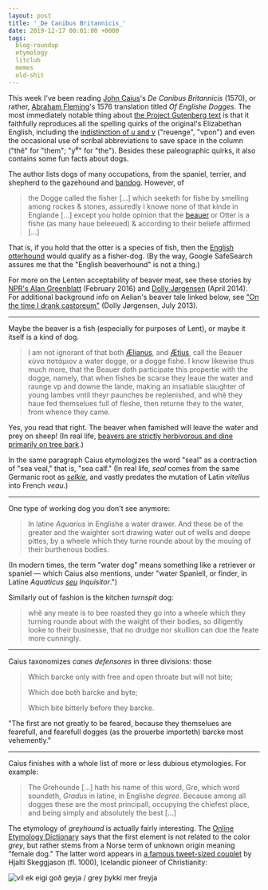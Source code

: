 ```yaml
---
layout: post
title: '_De Canibus Britannicis_'
date: 2019-12-17 00:01:00 +0000
tags:
  blog-roundup
  etymology
  litclub
  memes
  old-shit
---
```


This week I've been reading [John Caius](https://en.wikipedia.org/wiki/John_Caius)'s
_De Canibus Britannicis_ (1570),
or rather, [Abraham Fleming](https://en.wikipedia.org/wiki/Abraham_Fleming)'s
1576 translation titled _Of Englishe Dogges_. The most immediately notable thing about
[the Project Gutenberg text](http://www.gutenberg.org/files/27050/27050-h/27050-h.htm#dogges)
is that it faithfully reproduces all the spelling quirks of the original's Elizabethan English,
including the [indistinction of _u_ and _v_](https://public.oed.com/blog/early-modern-english-pronunciation-and-spelling/#spelling)
("reuenge", "vpon") and even the occasional use of scribal abbreviations
to save space in the column ("thẽ" for "them"; "y<sup>e</sup>" for "the").
Besides these paleographic quirks, it also contains some fun facts about dogs.

The author lists dogs of many occupations, from the spaniel, terrier,
and shepherd to the gazehound and [bandog](https://en.wikipedia.org/wiki/Bandog).
However, of

> the Dogge called the fisher [...] which seeketh for fishe by smelling among rockes & stones,
> assuredly I knowe none of that kinde in Englande [...]
> except you holde opinion that the [beauer](https://en.wikipedia.org/wiki/Eurasian_beaver)
> or Otter is a fishe (as many haue beleeued) & according to their beliefe affirmed [...]

That is, if you hold that the otter is a species of fish,
then the [English otterhound](https://www.akc.org/dog-breeds/otterhound/)
would qualify as a fisher-dog. (By the way, Google SafeSearch assures me
that the "English beaverhound" is not a thing.)

For more on the Lenten acceptability of beaver meat, see these stories by
[NPR's Alan Greenblatt](https://www.npr.org/sections/thesalt/2016/02/26/468166791/when-beef-is-off-limits-beaver-and-muskrat-make-it-to-lenten-menu)
(February 2016) and
[Dolly Jørgensen](https://dolly.jorgensenweb.net/nordicnature/?p=1568) (April 2014).
For additional background info on Aelian's beaver tale linked below,
see ["On the time I drank castoreum"](https://dolly.jorgensenweb.net/nordicnature/?p=1015)
(Dolly Jørgensen, July 2013).

----

Maybe the beaver is a fish (especially for purposes of Lent), or maybe it itself is a kind of dog.

> I am not ignorant of that both [Ælianus](http://www.attalus.org/translate/animals6.html#34),
> and [Ætius](https://en.wikipedia.org/wiki/A%C3%ABtius_of_Amida),
> call the Beauer κύνα ποτάμιον a water dogge, or a dogge fishe. I know likewise thus much more,
> that the Beauer doth participate this propertie with the dogge, namely, that when fishes be scarse
> they leaue the water and raunge vp and downe the lande, making an insatiable slaughter of young lambes
> vntil theyr paunches be replenished, and whẽ they haue fed themselues full of fleshe, then returne
> they to the water, from whence they came.

Yes, you read that right. The beaver when famished will leave the water and prey on sheep!
(In real life, [beavers are strictly herbivorous and dine primarily on tree bark](http://www.borealforest.org/world/mammals/eurasian_beaver.htm).)

In the same paragraph Caius etymologizes the word "seal" as a contraction of "sea veal,"
that is, "sea calf." (In real life, _seal_ comes from the same Germanic root as _[selkie](https://en.wikipedia.org/wiki/Selkie)_,
and vastly predates the mutation of Latin _vitellus_ into French _veau_.)

----

One type of working dog you don't see anymore:

> In latine _Aquarius_ in Englishe a water drawer.
> And these be of the greater and the waighter sort drawing water out of wells and deepe pittes,
> by a wheele which they turne rounde about by the mouing of their burthenous bodies.

(In modern times, the term "water dog" means something like a retriever or spaniel — which
Caius also mentions, under "water Spaniell, or finder, in Latine _Aquaticus [seu](https://en.wiktionary.org/wiki/seu#Conjunction)
Inquisitor_.")

Similarly out of fashion is the kitchen _turnspit_ dog:

> whẽ any meate is to bee roasted they go into a wheele which they turning rounde about with the waight of their bodies,
> so diligently looke to their businesse, that no drudge nor skullion can doe the feate more cunningly.

----

Caius taxonomizes _canes defensores_ in three divisions: those

> Which barcke only with free and open throate but will not bite;
>
> Which doe both barcke and byte;
>
> Which bite bitterly before they barcke.

"The first are not greatly to be feared, because they themselues are fearefull, and
fearefull dogges (as the prouerbe importeth) barcke most vehemently."

----

Caius finishes with a whole list of more or less dubious etymologies.
For example:

> The Grehounde [...] hath his name of this word, Gre, which word soundeth, _Gradus_ in latine,
> in Englishe _degree_. Because among all dogges these are the most principall, occupying the chiefest place,
> and being simply and absolutely the best [...]

The etymology of _greyhound_ is actually fairly interesting. The [Online Etymology Dictionary](https://www.etymonline.com/word/greyhound)
says that the first element is not related to the color _grey_, but rather stems from a Norse term
of unknown origin meaning "female dog." The latter word appears in
[a famous tweet-sized couplet](https://books.google.com/books?id=tuY11WRAYPoC&pg=PA130&dq=grey)
by Hjalti Skeggjason (fl. 1000), Icelandic pioneer of Christianity:

![vil ek eigi goð geyja / grey þykki mer freyja](/blog/images/2019-12-17-hjalti-tweet.png)

